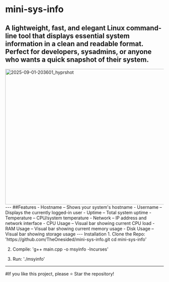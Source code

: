 # mini-sys-info
A lightweight, fast, and elegant Linux command-line tool that displays essential system information in a clean and readable format. Perfect for developers, sysadmins, or anyone who wants a quick snapshot of their system.
---
<img width="979" height="429" alt="2025-09-01-203601_hyprshot" src="https://github.com/user-attachments/assets/e34888c3-98d9-47e5-a22a-c873485cc186" />
---
##Features
- Hostname – Shows your system's hostname
- Username – Displays the currently logged-in user
- Uptime – Total system uptime
- Temperature – CPU/system temperature
- Network – IP address and network interface
- CPU Usage – Visual bar showing current CPU load
- RAM Usage – Visual bar showing current memory usage
- Disk Usage – Visual bar showing storage usage
---
Installation
1. Clone the Repo:
'https://github.com/TheOnesided/mini-sys-info.git
cd mini-sys-info'

2. Compile:
'g++ main.cpp -o msyinfo -lncurses'

3. Run:
'./msyinfo'

---
#If you like this project, please ⭐ Star the repository!
